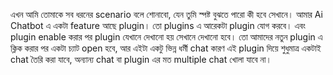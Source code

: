 এখন আমি তোমাকে সব ধরনের scenario বলে শোনাবো, যেন তুমি স্পষ্ট বুঝতে পারো কী হবে সেখানে।
আমার Ai Chatbot এ একটা feature আছে plugin। তো plugins এ আরেকটা plugin যোগ করবে। এবং plugin enable করার পর plugin যেখানে দেখানো হয় সেখানে দেখানো হবে।
তো আমাদের নতুন plugin এ ক্লিক করার পর একটা চ্যাট open হবে, আর এইটা একটু ভিন্ন ধর্মী chat কারণ এই plugin দিয়ে শুধুমাত্র একটাই chat তৈরি করা যাবে, অন্যান্য chat বা plugin এর মত multiple chat খোলা যাবে না। 
